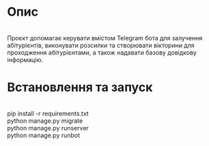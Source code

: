 <h1>Опис</h1><br/>
Проєкт допомагає керувати вмістом Telegram бота для залучення абітурієнтів, виконувати розсилки та створювати вікторини для проходження абітурієнтами, а також надавати базову довідкову інформацію.<br/>
<h1>Встановлення та запуск</h1><br/>
pip install -r requirements.txt<br/>
python manage.py migrate<br/>
python manage.py runserver<br/>
python manage.py runbot
